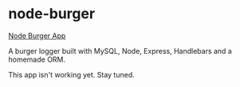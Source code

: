 # node-burger
[Node Burger App](https://green64.github.io/node-burger/)

A burger logger built with MySQL, Node, Express, Handlebars and a homemade ORM.

This app isn't working yet. Stay tuned.
